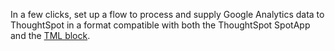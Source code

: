 In a few clicks, set up a flow to process and supply Google Analytics data to ThoughtSpot in a format compatible with both the ThoughtSpot SpotApp and the [TML block](https://developers.thoughtspot.com/codespot/google-analytics-tml-blocks).